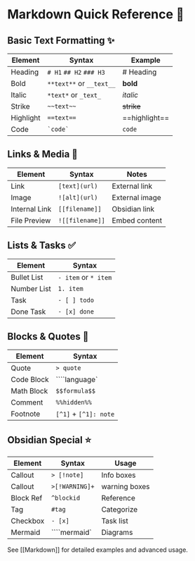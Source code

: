 # Markdown Quick Reference 📝

## Basic Text Formatting ✨

| Element   | Syntax                   | Example       |
| --------- | ------------------------ | ------------- |
| Heading   | `# H1` `## H2` `### H3`  | # Heading     |
| Bold      | `**text**` or `__text__` | **bold**      |
| Italic    | `*text*` or `_text_`     | *italic*      |
| Strike    | `~~text~~`               | ~~strike~~    |
| Highlight | `==text==`               | ==highlight== |
| Code      | `` `code` ``             | `code`        |

## Links & Media 🔗

| Element       | Syntax          | Notes          |
| ------------- | --------------- | -------------- |
| Link          | `[text](url)`   | External link  |
| Image         | `![alt](url)`   | External image |
| Internal Link | `[[filename]]`  | Obsidian link  |
| File Preview  | `![[filename]]` | Embed content  |

## Lists & Tasks ✅

| Element | Syntax |
|---------|--------|
| Bullet List | `- item` or `* item` |
| Number List | `1. item` |
| Task | `- [ ] todo` |
| Done Task | `- [x] done` |

## Blocks & Quotes 📝

| Element | Syntax |
|---------|--------|
| Quote | `> quote` |
| Code Block | ````language` |
| Math Block | `$$formula$$` |
| Comment | `%%hidden%%` |
| Footnote | `[^1]` + `[^1]: note` |

## Obsidian Special ⭐

| Element   | Syntax         | Usage         |
| --------- | -------------- | ------------- |
| Callout   | `> [!note]`    | Info boxes    |
| Callout   | `>[!WARNING]+` | warning boxes |
| Block Ref | `^blockid`     | Reference     |
| Tag       | `#tag`         | Categorize    |
| Checkbox  | `- [x]`        | Task list     |
| Mermaid   | ````mermaid`   | Diagrams      |

See [[Markdown]] for detailed examples and advanced usage.
